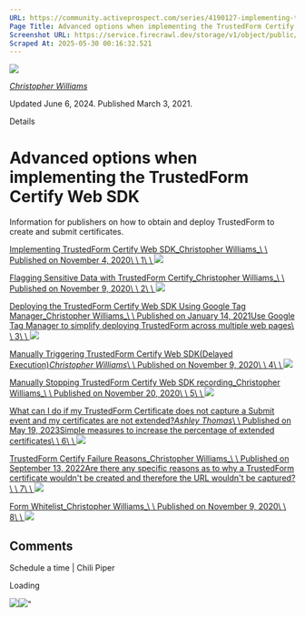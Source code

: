 ```yaml
---
URL: https://community.activeprospect.com/series/4190127-implementing-the-trustedform-script-in-a-form-page
Page Title: Advanced options when implementing the TrustedForm Certify Web SDK
Screenshot URL: https://service.firecrawl.dev/storage/v1/object/public/media/screenshot-f5596914-2022-494a-8469-5343b5771097.png
Scraped At: 2025-05-30 00:16:32.521
---
```


[![](https://content2.bloomfire.com/avatars/users/1405246/thumb/thumbnail.png?f=1620827893&Expires=1748567764&Signature=k2EnCRpiTRmRjLWA5M8R7-Q~ePGyjTegalEZr1l2l~eMY7xFC2FmIo-9OVSnDVpY--Mbi82MQMtP34UG13foga8dMzBCQXPMx9xZ6rTZuOwK4GntN5kl6ltaJW5O5hfTxErw7QwuwLQQFZMhZXzzoxPST5FL4ufGvdNExAJJnrRC0j73E2QDrOgs~ZI-UT83wHw8JAC3dI4sJywxG-Sz8cB8e1bez~Lkv58sV9LFMjjG0AEtHKl9lnpZ18yXsHxZBPQHp93RW96Xf4nR3shGoGD54gzpAp0Fi~UM5eF4kPQBsi-BnI~SwbfUI1KMOXLzmlqBFq7S~atB-d8kmcDaXQ__&Key-Pair-Id=APKAIDFCFZ2UHE5LPIUA)](https://community.activeprospect.com/memberships/7846678-christopher-williams)

[_Christopher Williams_](https://community.activeprospect.com/memberships/7846678-christopher-williams)

Updated June 6, 2024. Published March 3, 2021.

Details

# Advanced options when implementing the TrustedForm Certify Web SDK

Information for publishers on how to obtain and deploy TrustedForm to create and submit certificates.

[Implementing TrustedForm Certify Web SDK_Christopher Williams_\\
\\
Published on November 4, 2020\\
\\
1\\
\\
![](https://content3.bloomfire.com/thumbnails/contributions/002/308/807/_270x180.png?f=1685501346&Expires=1748567783&Signature=Neyo2bS0KQ5VsY-DaPbNV6FRt1uiE4KkFK1SxD3YcdfWqodYFTubhauM03FXIwpcG3h9ENbgfJvQAU0~a-Jp02zcuri66cnKCgKyCeKJBmuPzOBmrRIAmDkRvztTiNGCIIrjqKNWllReEmeNs7VmxyJKnEmha2fiuMuJ2fLJxQiq5vfkM3iAMlWGO9Ktarnb1Ji5vxf-PQ6Glf~6Fy9Aag~A1fbGDLRmKhKxhbiirEp3dUitXgC8U~FgR4Zp6UkNt5NscsUQFc6a~QmdiFOhRSl9ClrRhm4keEab5gklnMRDMB12p60qKGq72gu91OndxTTOG0-VLUjcWRv-6uWoxg__&Key-Pair-Id=APKAIDFCFZ2UHE5LPIUA)](https://community.activeprospect.com/series/4190127/posts/4065187-implementing-trustedform-certify-web-sdk)

[Flagging Sensitive Data with TrustedForm Certify_Christopher Williams_\\
\\
Published on November 9, 2020\\
\\
2\\
\\
![](https://content0.bloomfire.com/thumbnails/contributions/002/330/175/_270x180.png?f=1604948779&Expires=1748567783&Signature=N9SaJRHCcG24-dG0ghHx1l6gg7cenSQSzybWKHD74LZ4gZ8SjETLwt1WxGy4PU4NYQQjxzcX1UAtIBk6jdnbTnqhD-UwYbodGia7PN2twI0~8~9qe5FN09idJ~ij--WLyZbU6YNLpA6FGRL72mKZDyBU7S2R4zYSkZCd-QSenhe6PJg2yoqDd-DL4nUwRDZ5u~u5qsnrQuJu1hxk6K5NXQ9CSusi7Q0yFHBI1tYLTGSccqFvTVP8~n9Vc9Ypw6EZ3c6sr93kzel3HrMcXfC-U0KMxr0GRDNU0fiH4o2m-dzN--Ke0bLltXBnCEHrMENGqDnLfm6S9r3Xq-7x1H9epA__&Key-Pair-Id=APKAIDFCFZ2UHE5LPIUA)](https://community.activeprospect.com/series/4190127/posts/4076729-flagging-sensitive-data-with-trustedform-certify)

[Deploying the TrustedForm Certify Web SDK Using Google Tag Manager_Christopher Williams_\\
\\
Published on January 14, 2021Use Google Tag Manager to simplify deploying TrustedForm across multiple web pages\\
\\
3\\
\\
![](https://content3.bloomfire.com/thumbnails/contributions/002/463/893/_270x180.png?f=1610653373&Expires=1748567783&Signature=HAfFZKjyg1PIHtKnAMtvNQ7ifRJ9QpHoc1mahoiAo7l3jQZoAMYkVtLQ27zo1xNkEYCMsxeHgfPeAMTloFNBMrwz0-vpr2npScfqAsPQtOLHJwggcZAOTkRC7RKpr~zhsbqdzbTENEiNsF9UNUHtj9ozR8BTdggnEGWUkWCtGc0ddXiknc7A3Y08wN0Wp80XyfLzyt0KZsZjFOBhdQDVUsbaTwnrvioRZhXYTePinDYe-whVFYMkrc5CO7-TiRBTal~knbYubWfbc5F6~f5ETHkRT2AuRvo8D~Jb1ua~h9YHKYDxGu9UYdrE3Bp3qOWmqq3PEMqmDzFzbdM0JqRg4w__&Key-Pair-Id=APKAIDFCFZ2UHE5LPIUA)](https://community.activeprospect.com/series/4190127/posts/4129671-deploying-the-trustedform-certify-web-sdk-using-google-tag-manager)

[Manually Triggering TrustedForm Certify Web SDK(Delayed Execution)_Christopher Williams_\\
\\
Published on November 9, 2020\\
\\
4\\
\\
![](https://content2.bloomfire.com/thumbnails/contributions/002/330/280/_270x180.png?f=1604950826&Expires=1748567783&Signature=SxLGEoutzaKNhRqgc28ieUzcTJxZk8qSZeZ38W3ZRCc8PGw7oS~xyNai~10NmXKALWPbKfrGq7N4xwBa7EGet5w3Rs5blfwgj5cjBYFtaQy8sHK2FqLLC-eXZMayfy9wOm1YV1fVBDH8udo73r1hJheCOZ8v0mlqv~qjXErqjiK0G27Ob2xNnIdPAm-vZ0sulqeKJOqqpij7HYvKZYyQEy2-unIDG8CWGBYEdze7RvKC5M1YHfiOPITYoa9DLcADgeEaAASbNShWmB00zHvM3aQhs468iJRJ9FG3qirkwHSwk0oMzIF9wcWJ5SFhivM4~P407isW6XL2ghAlyWcj6w__&Key-Pair-Id=APKAIDFCFZ2UHE5LPIUA)](https://community.activeprospect.com/series/4190127/posts/4076826-manually-triggering-trustedform-certify-web-sdk-delayed-execution)

[Manually Stopping TrustedForm Certify Web SDK recording_Christopher Williams_\\
\\
Published on November 20, 2020\\
\\
5\\
\\
![](https://content0.bloomfire.com/thumbnails/contributions/002/367/145/_270x180.png?f=1734989521&Expires=1748567783&Signature=WiH24ZMzROV9vhstuopLz96XA6FlLo3zERKQsWSEMh1vh8shaXkvvH7LGsWOJcn6WuZWRg-ns9iCAuqJFtvvVuljSZMYK9gUdYfcZzBptNin5kt7TBEaEEmEcqZo4ilFSzTYm61ljuqESN7roHvNzPgMTXgwbErWcqrzKM0ngsQ8C0SvSHUeVWeJuAlvRj5eJeosmVz7TbSbKYTX~ZJDWMMm~nHTl6SvOuTlHJQQ9s0-Z-QknwVyobyqwY2ZcQqtSEj7rceeOpN4lhbfmRyKQ3IlSDrHoMDVhyAVUuB~IF7MxRoOZ6U8FC0UiKZfrjikMLwi7qgveEmArsN35VKOHg__&Key-Pair-Id=APKAIDFCFZ2UHE5LPIUA)](https://community.activeprospect.com/series/4190127/posts/4090767-manually-stopping-trustedform-certify-web-sdk-recording)

[What can I do if my TrustedForm Certificate does not capture a Submit event and my certificates are not extended?_Ashley Thomas_\\
\\
Published on May 19, 2023Simple measures to increase the percentage of extended certificates\\
\\
6\\
\\
![](https://content0.bloomfire.com/thumbnails/contributions/003/723/718/_270x180.png?f=1684497922&Expires=1748567783&Signature=B-1~4EQoFxLVMZV~1~04qCYWk6z7rwyEcIDcYeJu79TOe4LmQAsWLPNCKDjYYSNNpmWo8PJZWB1EOqV-W77aqaXddch9nDzIuYzMafx~zuacxvLmWJLOAVrnVsP2dA6A50WsmgJ~2adubhuyOYFwp4CuWH~oBb3NXwTV7MogqVY5o7uavwP6pPoxuN4Xhyz5MYak8d29YbLTlFYo7h1vDJx3xuFCzX1BxJGQBioRJ-CdphtGPAml7Z~T47NRrfqQvzaORh2YC3jbMc~SVouykMWRMrH4R0iOZUqdw6PTbOs16z0mGvrLXT1Pqc9XJm6TZ5g6CkZr1TXnWRtz-4lzLw__&Key-Pair-Id=APKAIDFCFZ2UHE5LPIUA)](https://community.activeprospect.com/series/4190127/posts/5066541-what-can-i-do-if-my-trustedform-certificate-does-not-capture-a-submit-event-and)

[TrustedForm Certify Failure Reasons_Christopher Williams_\\
\\
Published on September 13, 2022Are there any specific reasons as to why a TrustedForm certificate wouldn't be created and therefore the URL wouldn't be captured?\\
\\
7\\
\\
![](https://content1.bloomfire.com/thumbnails/contributions/003/390/397/_270x180.png?f=1692292052&Expires=1748567783&Signature=fNtw6OFfPWfYSco2iDgL3fpGJ83VY6CFU8DtQoiaS89J07tZruoZBBeg5ab-EIQm3WhGQreE1dYvbiug4l2zZmQDjP5NXwXL3~an0Zs882L7aR7hIm2et8wuBIjd~~ZN4p1NH2EnD5Nm~OlIN7ajv5inTiRkmrpr813GAZ0LtaOykcYf9IAaey-GdePnGxhI0cw1UVSec0lms7u7CRsRJ28lJkWHoja-emJPwX26muhQx649jzB~3l8ISbshXgcyUWwFTpAJFmK3k2NaqgRt3yUz3YTD10NQVfKiE2XwH0CDK9pm8-nf5TIlfE7F941N4lM8vf9j-KCawJuk3ZEuBw__&Key-Pair-Id=APKAIDFCFZ2UHE5LPIUA)](https://community.activeprospect.com/series/4190127/posts/4806725-trustedform-certify-failure-reasons)

[Form Whitelist_Christopher Williams_\\
\\
Published on November 9, 2020\\
\\
8\\
\\
![](https://content1.bloomfire.com/thumbnails/contributions/002/330/256/_270x180.png?f=1604950430&Expires=1748567783&Signature=IqCgWfJcIpHY~juvAF6vxn6IePKWeH81XHY-x8wNjGzFks49DyCDNja~xdW1Oj2pEy8BHbzyo17kDgPPgdc41xhp19ooPsbi~v6JeaF2LoHkc3a43q7MIccoHwT1no2YKYcj~cBznmYpgMBugopRUjFSRdsULxC4P52hx7XWyFPNGu6pOGtjJXEW5zk84meZdOyRx-VyfG2DZnsYiwJlLHrYdkWLRZb1-ne~Wk0vJpqfm9rbEb8MrPakteo5OKSugqnj4MjhE0wjX8xrc5DHCS9uDb5RW4QROHqG4V362yxmF79~IsvMrwIn86F4Am-TC1L-MkqfJ-h66b0lA6hWMw__&Key-Pair-Id=APKAIDFCFZ2UHE5LPIUA)](https://community.activeprospect.com/series/4190127/posts/4076811-form-whitelist)

## Comments

Schedule a time \| Chili Piper

Loading

![](https://bat.bing.com/action/0?ti=4018451&Ver=2&mid=2f0c9d05-fe09-405e-9ca8-7154e75280ae&bo=1&sid=5123cf703ceb11f0b17365e136e6b8b2&vid=5127b6903ceb11f0937c0d8c76828ef4&vids=1&msclkid=N&pi=918639831&lg=en-US&sw=1280&sh=1024&sc=24&p=https%3A%2F%2Fcommunity.activeprospect.com%2Fseries%2F4190127-implementing-the-trustedform-script-in-a-form-page&r=&lt=1045&evt=pageLoad&sv=1&cdb=AQAQ&rn=884220)![](https://bat.bing.com/action/0?ti=4018451&Ver=2&mid=2f0c9d05-fe09-405e-9ca8-7154e75280ae&bo=2&sid=5123cf703ceb11f0b17365e136e6b8b2&vid=5127b6903ceb11f0937c0d8c76828ef4&vids=0&msclkid=N&gtm_tag_source=ua&ec=Client%20ID&el=%2Fseries%2F4190127-implementing-the-trustedform-script-in-a-form-page&gc=USD&tpp=1&en=Y&p=https%3A%2F%2Fcommunity.activeprospect.com%2Fseries%2F4190127-implementing-the-trustedform-script-in-a-form-page&sw=1280&sh=1024&sc=24&evt=custom&cdb=AQAQ&rn=903914)"

